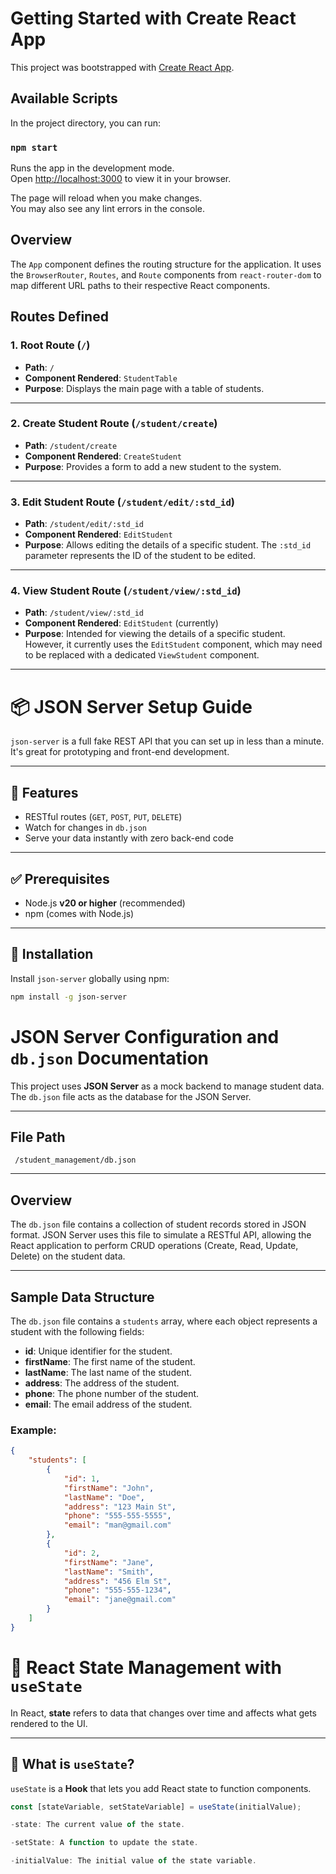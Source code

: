 # Getting Started with Create React App

This project was bootstrapped with [Create React App](https://github.com/facebook/create-react-app).

## Available Scripts

In the project directory, you can run:

### `npm start`

Runs the app in the development mode.\
Open [http://localhost:3000](http://localhost:3000) to view it in your browser.

The page will reload when you make changes.\
You may also see any lint errors in the console.
 

 ## Overview
The `App` component defines the routing structure for the application. It uses the `BrowserRouter`, `Routes`, and `Route` components from `react-router-dom` to map different URL paths to their respective React components.

## Routes Defined

### 1. **Root Route (`/`)**
- **Path**: `/`
- **Component Rendered**: `StudentTable`
- **Purpose**: Displays the main page with a table of students.

---

### 2. **Create Student Route (`/student/create`)**
- **Path**: `/student/create`
- **Component Rendered**: `CreateStudent`
- **Purpose**: Provides a form to add a new student to the system.

---

### 3. **Edit Student Route (`/student/edit/:std_id`)**
- **Path**: `/student/edit/:std_id`
- **Component Rendered**: `EditStudent`
- **Purpose**: Allows editing the details of a specific student. The `:std_id` parameter represents the ID of the student to be edited.

---

### 4. **View Student Route (`/student/view/:std_id`)**
- **Path**: `/student/view/:std_id`
- **Component Rendered**: `EditStudent` (currently)
- **Purpose**: Intended for viewing the details of a specific student. However, it currently uses the `EditStudent` component, which may need to be replaced with a dedicated `ViewStudent` component.

---


# 📦 JSON Server Setup Guide

`json-server` is a full fake REST API that you can set up in less than a minute. It's great for prototyping and front-end development.

---

## 🚀 Features
- RESTful routes (`GET`, `POST`, `PUT`, `DELETE`)
- Watch for changes in `db.json`
- Serve your data instantly with zero back-end code

---

## ✅ Prerequisites
- Node.js **v20 or higher** (recommended)
- npm (comes with Node.js)

---

## 🔧 Installation

Install `json-server` globally using npm:

```bash
npm install -g json-server

```

# JSON Server Configuration and `db.json` Documentation

This project uses **JSON Server** as a mock backend to manage student data. The `db.json` file acts as the database for the JSON Server.

---

## File Path
` /student_management/db.json`

---

## Overview
The `db.json` file contains a collection of student records stored in JSON format. JSON Server uses this file to simulate a RESTful API, allowing the React application to perform CRUD operations (Create, Read, Update, Delete) on the student data.

---

## Sample Data Structure
The `db.json` file contains a `students` array, where each object represents a student with the following fields:

- **id**: Unique identifier for the student.
- **firstName**: The first name of the student.
- **lastName**: The last name of the student.
- **address**: The address of the student.
- **phone**: The phone number of the student.
- **email**: The email address of the student.

### Example:
```json
{
    "students": [
        {
            "id": 1,
            "firstName": "John",
            "lastName": "Doe",
            "address": "123 Main St",
            "phone": "555-555-5555",
            "email": "man@gmail.com"
        },
        {
            "id": 2,
            "firstName": "Jane",
            "lastName": "Smith",
            "address": "456 Elm St",
            "phone": "555-555-1234",
            "email": "jane@gmail.com"
        }
    ]
}
```

# 🧠 React State Management with `useState`

In React, **state** refers to data that changes over time and affects what gets rendered to the UI.

---

## 🔧 What is `useState`?

`useState` is a **Hook** that lets you add React state to function components.

```js
const [stateVariable, setStateVariable] = useState(initialValue);

-state: The current value of the state.

-setState: A function to update the state.

-initialValue: The initial value of the state variable.